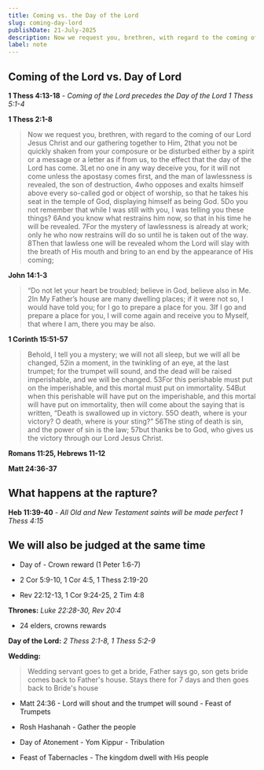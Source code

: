 ```yaml
---
title: Coming vs. the Day of the Lord
slug: coming-day-lord
publishDate: 21-July-2025
description: Now we request you, brethren, with regard to the coming of our Lord Jesus Christ and our gathering together to Him, that you not be quickly shaken from your composure or be disturbed either by a spirit or a message or a letter as if from us, to the effect that the day of the Lord has come.
label: note
---
```


## Coming of the Lord vs. Day of Lord

**1 Thess 4:13-18** - *Coming of the Lord precedes the Day of the Lord 1 Thess 5:1-4*

**1 Thess 2:1-8**  

>Now we request you, brethren, with regard to the coming of our Lord Jesus Christ and our gathering together to Him, 2that you not be quickly shaken from your composure or be disturbed either by a spirit or a message or a letter as if from us, to the effect that the day of the Lord has come. 3Let no one in any way deceive you, for it will not come unless the apostasy comes first, and the man of lawlessness is revealed, the son of destruction, 4who opposes and exalts himself above every so-called god or object of worship, so that he takes his seat in the temple of God, displaying himself as being God. 5Do you not remember that while I was still with you, I was telling you these things? 6And you know what restrains him now, so that in his time he will be revealed. 7For the mystery of lawlessness is already at work; only he who now restrains will do so until he is taken out of the way. 8Then that lawless one will be revealed whom the Lord will slay with the breath of His mouth and bring to an end by the appearance of His coming;

**John 14:1-3**

> “Do not let your heart be troubled;  believe in God, believe also in Me. 2In My Father’s house are many dwelling places; if it were not so, I would have told you; for I go to prepare a place for you. 3If I go and prepare a place for you, I will come again and receive you to Myself, that where I am, there you may be also.

**1 Corinth 15:51-57**

>Behold, I tell you a mystery; we will not all sleep, but we will all be changed, 52in a moment, in the twinkling of an eye, at the last trumpet; for the trumpet will sound, and the dead will be raised imperishable, and we will be changed. 53For this perishable must put on the imperishable, and this mortal must put on immortality. 54But when this perishable will have put on the imperishable, and this mortal will have put on immortality, then will come about the saying that is written, “Death is swallowed up in victory. 55O death, where is your victory? O death, where is your sting?” 56The sting of death is sin, and the power of sin is the law; 57but thanks be to God, who gives us the victory through our Lord Jesus Christ.
>

**Romans 11:25, Hebrews 11-12**

**Matt 24:36-37**

## What happens at the rapture?

**Heb 11:39-40** - *All Old and New Testament saints will be made perfect 1 Thess 4:15*

## We will also be judged at the same time

- Day of - Crown reward (1 Peter 1:6-7)

- 2 Cor 5:9-10, 1 Cor 4:5, 1 Thess 2:19-20

- Rev 22:12-13, 1 Cor 9:24-25, 2 Tim 4:8

**Thrones:**  *Luke 22:28-30, Rev 20:4*

- 24 elders, crowns rewards

**Day of the Lord:** *2 Thess 2:1-8, 1 Thess 5:2-9*

**Wedding:**

> Wedding servant goes to get a bride, Father says go, son gets bride comes back to Father's house.  Stays there for 7 days and then goes back to Bride's house

- Matt 24:36 - Lord will shout and the trumpet will sound - Feast of Trumpets

- Rosh Hashanah - Gather the people

- Day of Atonement - Yom Kippur - Tribulation

- Feast of Tabernacles - The kingdom dwell with His people
